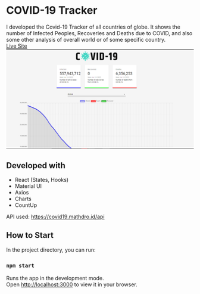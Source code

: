 # COVID-19 Tracker
I developed the Covid-19 Tracker of all countries of globe. It shows the number of Infected Peoples, Recoveries and Deaths due to COVID, and also some other analysis of overall world or of some specific country.
<br>
[Live Site](https://covid-tracker-react-tt.netlify.app)
![image](img.png)


## Developed with 
- React (States, Hooks)
- Material UI
- Axios
- Charts
- CountUp

API used: https://covid19.mathdro.id/api


## How to Start
In the project directory, you can run:
### `npm start`

Runs the app in the development mode.\
Open [http://localhost:3000](http://localhost:3000) to view it in your browser.
